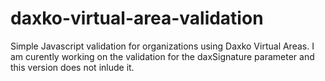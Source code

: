 # daxko-virtual-area-validation
Simple Javascript validation for organizations using Daxko Virtual Areas. I am curently working on the validation for the daxSignature parameter and this version does not inlude it.
